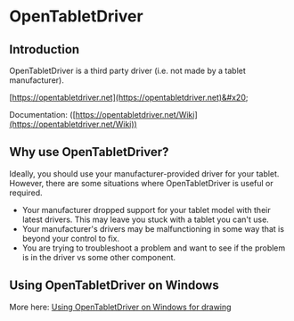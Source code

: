 # OpenTabletDriver

## Introduction

OpenTabletDriver is a third party driver (i.e. not made by a tablet manufacturer).

[https://opentabletdriver.net](https://opentabletdriver.net)&#x20;

Documentation: ([https://opentabletdriver.net/Wiki](https://opentabletdriver.net/Wiki))

## Why use OpenTabletDriver?

Ideally, you should use your manufacturer-provided driver for your tablet. However, there are some situations where OpenTabletDriver is useful or required.&#x20;

* Your manufacturer dropped support for your tablet model with their latest drivers. This may leave you stuck with a tablet you can't use.
* Your manufacturer's drivers may be malfunctioning in some way that is beyond your control to fix.
* You are trying to troubleshoot a problem and want to see if the problem is in the driver vs some other component.

## Using OpenTabletDriver on Windows

More here: [Using OpenTabletDriver on Windows for drawing](opentabletdriver-windows.md)


